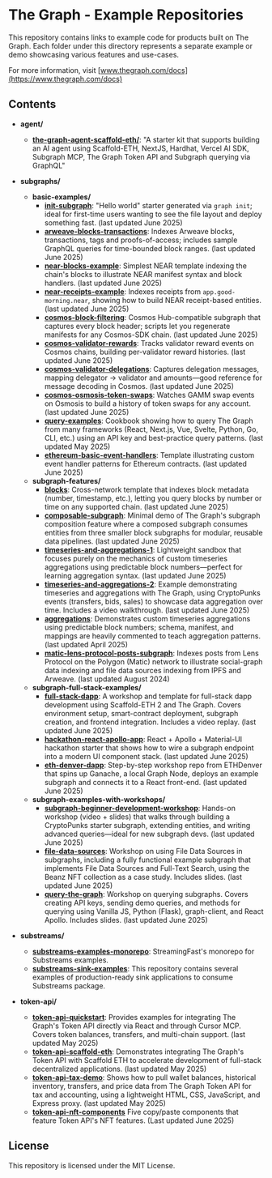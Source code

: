# The Graph - Example Repositories

This repository contains links to example code for products built on The Graph. Each folder under this directory represents a separate example or demo showcasing various features and use-cases.

For more information, visit [www.thegraph.com/docs](https://www.thegraph.com/docs)

## Contents

-   **agent/**

    -   [**the-graph-agent-scaffold-eth/**](./agent/the-graph-agent-scaffold-eth/): "A starter kit that supports building an AI agent using Scaffold-ETH, NextJS, Hardhat, Vercel AI SDK, Subgraph MCP, The Graph Token API and Subgraph querying via GraphQL"

-   **subgraphs/**

    -   **basic-examples/**
        -   [**init-subgraph**](./subgraphs/basic-examples/init-subgraph): "Hello world" starter generated via `graph init`; ideal for first-time users wanting to see the file layout and deploy something fast. (last updated June 2025)
        -   [**arweave-blocks-transactions**](./subgraphs/basic-examples/arweave-blocks-transactions): Indexes Arweave blocks, transactions, tags and proofs-of-access; includes sample GraphQL queries for time-bounded block ranges. (last updated June 2025)
        -   [**near-blocks-example**](./subgraphs/basic-examples/near/blocks-example): Simplest NEAR template indexing the chain's blocks to illustrate NEAR manifest syntax and block handlers. (last updated June 2025)
        -   [**near-receipts-example**](./subgraphs/basic-examples/near/receipts-example): Indexes receipts from `app.good-morning.near`, showing how to build NEAR receipt-based entities. (last updated June 2025)
        -   [**cosmos-block-filtering**](./subgraphs/basic-examples/cosmos/block-filtering): Cosmos Hub-compatible subgraph that captures every block header; scripts let you regenerate manifests for any Cosmos-SDK chain. (last updated June 2025)
        -   [**cosmos-validator-rewards**](./subgraphs/basic-examples/cosmos/validator-rewards): Tracks validator reward events on Cosmos chains, building per-validator reward histories. (last updated June 2025)
        -   [**cosmos-validator-delegations**](./subgraphs/basic-examples/cosmos/validator-delegations): Captures delegation messages, mapping delegator → validator and amounts—good reference for message decoding in Cosmos. (last updated June 2025)
        -   [**cosmos-osmosis-token-swaps**](./subgraphs/basic-examples/cosmos/osmosis-token-swaps): Watches GAMM swap events on Osmosis to build a history of token swaps for any account. (last updated June 2025)
        -   [**query-examples**](./subgraphs/basic-examples/query-examples): Cookbook showing how to query The Graph from many frameworks (React, Next.js, Vue, Svelte, Python, Go, CLI, etc.) using an API key and best-practice query patterns. (last updated May 2025)
        -   [**ethereum-basic-event-handlers**](./subgraphs/basic-examples/ethereum-basic-event-handlers): Template illustrating custom event handler patterns for Ethereum contracts. (last updated June 2025)
    -   **subgraph-features/**
        -   [**blocks**](./subgraphs/features/blocks): Cross-network template that indexes block metadata (number, timestamp, etc.), letting you query blocks by number or time on any supported chain. (last updated June 2025)
        -   [**composable-subgraph**](./subgraphs/features/composable-subgraph): Minimal demo of The Graph's subgraph composition feature where a composed subgraph consumes entities from three smaller block subgraphs for modular, reusable data pipelines. (last updated June 2025)
        -   [**timeseries-and-aggregations-1**](./subgraphs/features/timeseries-and-aggregations-1): Lightweight sandbox that focuses purely on the mechanics of custom timeseries aggregations using predictable block numbers—perfect for learning aggregation syntax. (last updated June 2025)
        -   [**timeseries-and-aggregations-2**](./subgraphs/features/timeseries-and-aggregations-2): Example demonstrating timeseries and aggregations with The Graph, using CryptoPunks events (transfers, bids, sales) to showcase data aggregation over time. Includes a video walkthrough. (last updated June 2025)
        -   [**aggregations**](./subgraphs/features/aggregations): Demonstrates custom timeseries aggregations using predictable block numbers; schema, manifest, and mappings are heavily commented to teach aggregation patterns. (last updated April 2025)
        -   [**matic-lens-protocol-posts-subgraph**](./subgraphs/features/matic-lens-protocol-posts-subgraph): Indexes posts from Lens Protocol on the Polygon (Matic) network to illustrate social-graph data indexing and file data sources indexing from IPFS and Arweave. (last updated August 2024)
    -   **subgraph-full-stack-examples/**
        -   [**full-stack-dapp**](./subgraphs/full-stack-examples/full-stack-dapp): A workshop and template for full-stack dapp development using Scaffold-ETH 2 and The Graph. Covers environment setup, smart-contract deployment, subgraph creation, and frontend integration. Includes a video replay. (last updated June 2025)
        -   [**hackathon-react-apollo-app**](./subgraphs/full-stack-examples/hackathon-react-apollo-app): React + Apollo + Material-UI hackathon starter that shows how to wire a subgraph endpoint into a modern UI component stack. (last updated June 2025)
        -   [**eth-denver-dapp**](./subgraphs/full-stack-examples/eth-denver-dapp): Step-by-step workshop repo from ETHDenver that spins up Ganache, a local Graph Node, deploys an example subgraph and connects it to a React front-end. (last updated June 2025)
    -   **subgraph-examples-with-workshops/**
        -   [**subgraph-beginner-development-workshop**](./subgraphs/examples-with-workshops/subgraph-beginner-development): Hands-on workshop (video + slides) that walks through building a CryptoPunks starter subgraph, extending entities, and writing advanced queries—ideal for new subgraph devs. (last updated June 2025)
        -   [**file-data-sources**](./subgraphs/examples-with-workshops/file-data-sources): Workshop on using File Data Sources in subgraphs, including a fully functional example subgraph that implements File Data Sources and Full-Text Search, using the Beanz NFT collection as a case study. Includes slides. (last updated June 2025)
        -   [**query-the-graph**](./subgraphs/examples-with-workshops/query-the-graph): Workshop on querying subgraphs. Covers creating API keys, sending demo queries, and methods for querying using Vanilla JS, Python (Flask), graph-client, and React Apollo. Includes slides. (last updated June 2025)

-   **substreams/**
    - [**substreams-examples-monorepo**](https://github.com/streamingfast/substreams-example-monorepo): StreamingFast's monorepo for Substreams examples.
    - [**substreams-sink-examples**](https://github.com/streamingfast/substreams-sink-examples): This repository contains several examples of production-ready sink applications to consume Substreams package.

-   **token-api/**
    -   [**token-api-quickstart**](./token-api/token-api-quickstart): Provides examples for integrating The Graph's Token API directly via React and through Cursor MCP. Covers token balances, transfers, and multi-chain support. (last updated May 2025)
    -   [**token-api-scaffold-eth**](./token-api/token-api-scaffold-eth): Demonstrates integrating The Graph's Token API with Scaffold ETH to accelerate development of full-stack decentralized applications. (last updated May 2025)
    -   [**token-api-tax-demo**](./token-api/token-api-tax-demo): Shows how to pull wallet balances, historical inventory, transfers, and price data from The Graph Token API for tax and accounting, using a lightweight HTML, CSS, JavaScript, and Express proxy. (last updated May 2025)
    -   [**token-api-nft-components**](./token-api/token-api-nft-components/) Five copy/paste components that feature Token API's NFT features. (Last updated June 2025)

## License

This repository is licensed under the MIT License.
